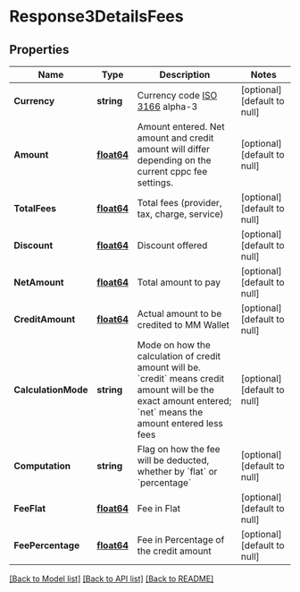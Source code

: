 # Response3DetailsFees

## Properties
Name | Type | Description | Notes
------------ | ------------- | ------------- | -------------
**Currency** | **string** | Currency code [ISO 3166](https://www.iso.org/iso-3166-country-codes.html) alpha-3 | [optional] [default to null]
**Amount** | [**float64**](decimal.md) | Amount entered. Net amount and credit amount will differ depending on the current cppc fee settings. | [optional] [default to null]
**TotalFees** | [**float64**](decimal.md) | Total fees (provider, tax, charge, service) | [optional] [default to null]
**Discount** | [**float64**](decimal.md) | Discount offered | [optional] [default to null]
**NetAmount** | [**float64**](decimal.md) | Total amount to pay | [optional] [default to null]
**CreditAmount** | [**float64**](decimal.md) | Actual amount to be credited to MM Wallet | [optional] [default to null]
**CalculationMode** | **string** | Mode on how the calculation of credit amount will be. &#x60;credit&#x60; means credit amount will be the exact amount entered; &#x60;net&#x60; means the amount entered less fees | [optional] [default to null]
**Computation** | **string** | Flag on how the fee will be deducted, whether by &#x60;flat&#x60; or &#x60;percentage&#x60; | [optional] [default to null]
**FeeFlat** | [**float64**](decimal.md) | Fee in Flat | [optional] [default to null]
**FeePercentage** | [**float64**](decimal.md) | Fee in Percentage of the credit amount | [optional] [default to null]

[[Back to Model list]](../README.md#documentation-for-models) [[Back to API list]](../README.md#documentation-for-api-endpoints) [[Back to README]](../README.md)

